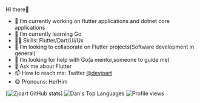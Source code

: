  Hi there🙂

- 🔭 I’m currently working on flutter applications and dotnet core applications
- 🌱 I’m currently learning Go
- 🏋🏼 Skills: Flutter/Dart/Ui/Ux
- 👯 I’m looking to collaborate on Flutter projects(Software development in general)
- 🤔 I’m looking for help with Go(a mentor,someone to guide me)
- 💬 Ask me about Flutter
- 📫 How to reach me: Twitter [@devjoart](https://twitter.com/devjoart?s=09)
- 😄 Pronouns: He/Him

[![Zjoart GitHub stats](https://github-readme-stats.vercel.app/api?username=zjoart&theme=cobalt&show_icons=true&&line_height=40)]
![Dan's Top Languages](https://github-readme-stats.vercel.app/api/top-langs/?username=zjoart&theme=cobalt&show_icons=true)
![Profile views](https://gpvc.arturio.dev/zjoart)  


